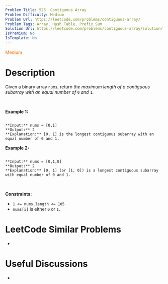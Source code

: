 ```yaml
---
Problem Title: 525. Contiguous Array
Problem Difficulty: Medium
Problem Url: https://leetcode.com/problems/contiguous-array/
Problem Tags: Array, Hash Table, Prefix Sum
Solution Url: https://leetcode.com/problems/contiguous-array/solution/
IsPremium: No
IsTemplate: No
---
```


<span style="color: rgb(239, 108, 0);">Medium</span>

# Description

Given a binary array `nums`, return *the maximum length of a contiguous subarray with an equal number of* `0` *and* `1`.


 


**Example 1:**



```

**Input:** nums = [0,1]
**Output:** 2
**Explanation:** [0, 1] is the longest contiguous subarray with an equal number of 0 and 1.

```

**Example 2:**



```

**Input:** nums = [0,1,0]
**Output:** 2
**Explanation:** [0, 1] (or [1, 0]) is a longest contiguous subarray with equal number of 0 and 1.

```

 


**Constraints:**


* `1 <= nums.length <= 105`
* `nums[i]` is either `0` or `1`.




# LeetCode Similar Problems

- []()

# Useful Discussions

- []()
